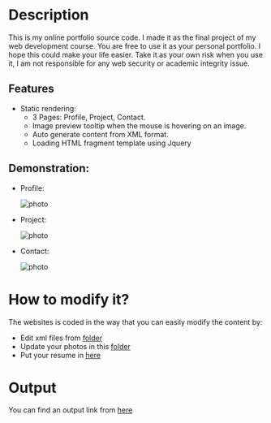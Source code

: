 # Description
This is my online portfolio source code. I made it as the final project of my web development course.
You are free to use it as your personal portfolio. I hope this could make your life easier.
Take it as your own risk when you use it, I am not responsible for any web security or academic integrity issue.

## Features
* Static rendering:
  * 3 Pages: Profile, Project, Contact.
  * Image preview tooltip when the mouse is hovering on an image.
  * Auto generate content from XML format.
  * Loading HTML fragment template using Jquery

## Demonstration: 
* Profile: 

    ![photo](https://github.com/jimmyvo2410/jimmyvo2410.github.io/blob/master/doc/profile.JPG)
    
* Project: 

    ![photo](https://github.com/jimmyvo2410/jimmyvo2410.github.io/blob/master/doc/project.JPG)
    
* Contact: 

    ![photo](https://github.com/jimmyvo2410/jimmyvo2410.github.io/blob/master/doc/contact.JPG)
    
    
# How to modify it?
The websites is coded in the way that you can easily modify the content by:
* Edit xml files from [folder](https://github.com/jimmyvo2410/jimmyvo2410.github.io/tree/master/static/xml) 
* Update your photos in this [folder](https://github.com/jimmyvo2410/jimmyvo2410.github.io/tree/master/static/images) 
* Put your resume in [here](https://github.com/jimmyvo2410/jimmyvo2410.github.io/tree/master/static/file) 

# Output
You can find an output link from [here](https://jimmy-vo.github.io/JQuery-Portfolio/)
